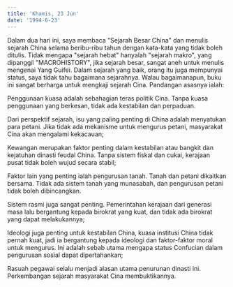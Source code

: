 ```yaml
---
title: 'Khamis, 23 Jun'
date: '1994-6-23'
---
```


Dalam dua hari ini, saya membaca "Sejarah Besar China" dan menulis sejarah China selama beribu-ribu tahun dengan kata-kata yang tidak boleh ditulis. Tidak mengapa "sejarah hebat" hanyalah "sejarah makro", yang dipanggil "MACROHISTORY", jika sejarah besar, sangat aneh untuk menulis mengenai Yang Guifei. Dalam sejarah yang baik, orang itu juga mempunyai status, saya tidak tahu bagaimana sejarahnya. Walau bagaimanapun, buku ini sangat berharga untuk mengkaji sejarah Cina. Pandangan asasnya ialah:

Penggunaan kuasa adalah sebahagian teras politik Cina. Tanpa kuasa penggunaan yang berkesan, tidak ada kestabilan dan perpaduan.

Dari perspektif sejarah, isu yang paling penting di China adalah menyatukan para petani. Jika tidak ada mekanisme untuk mengurus petani, masyarakat Cina akan mengalami kekacauan;

Kewangan merupakan faktor penting dalam kestabilan atau bangkit dan kejatuhan dinasti feudal China. Tanpa sistem fiskal dan cukai, kerajaan pusat tidak boleh wujud secara stabil;

Faktor lain yang penting ialah pengurusan tanah. Tanah dan petani dikaitkan bersama. Tidak ada sistem tanah yang munasabah, dan pengurusan petani tidak boleh dibincangkan.

Sistem rasmi juga sangat penting. Pemerintahan kerajaan dari generasi masa lalu bergantung kepada birokrat yang kuat, dan tidak ada birokrat yang dapat melakukannya;

Ideologi juga penting untuk kestabilan China, kuasa institusi China tidak pernah kuat, jadi ia bergantung kepada ideologi dan faktor-faktor moral untuk mengurus. Ini adalah sebab utama mengapa status Confucian dalam pengurusan sosial dapat dipertahankan;

Rasuah pegawai selalu menjadi alasan utama penurunan dinasti ini. Perkembangan sejarah masyarakat Cina membuktikannya.

